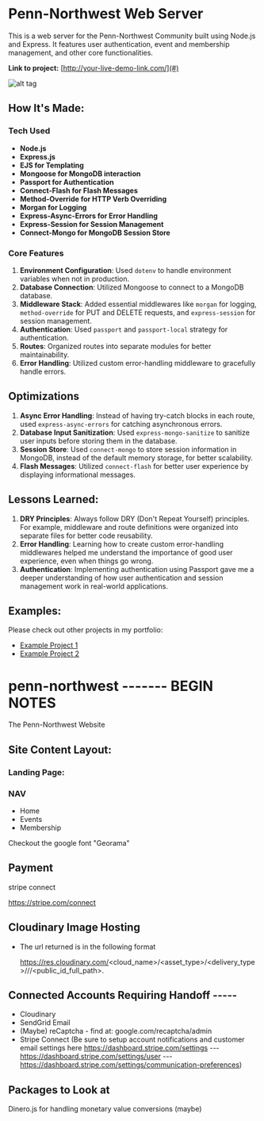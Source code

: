 # Penn-Northwest Web Server

This is a web server for the Penn-Northwest Community built using Node.js and Express. It features user authentication, event and membership management, and other core functionalities.

**Link to project:** [http://your-live-demo-link.com/](#)

![alt tag](http://placecorgi.com/1200/650)

## How It's Made:

### Tech Used

- **Node.js**
- **Express.js**
- **EJS for Templating**
- **Mongoose for MongoDB interaction**
- **Passport for Authentication**
- **Connect-Flash for Flash Messages**
- **Method-Override for HTTP Verb Overriding**
- **Morgan for Logging**
- **Express-Async-Errors for Error Handling**
- **Express-Session for Session Management**
- **Connect-Mongo for MongoDB Session Store**

### Core Features

1. **Environment Configuration**: Used `dotenv` to handle environment variables when not in production.
2. **Database Connection**: Utilized Mongoose to connect to a MongoDB database.
3. **Middleware Stack**: Added essential middlewares like `morgan` for logging, `method-override` for PUT and DELETE requests, and `express-session` for session management.
4. **Authentication**: Used `passport` and `passport-local` strategy for authentication.
5. **Routes**: Organized routes into separate modules for better maintainability.
6. **Error Handling**: Utilized custom error-handling middleware to gracefully handle errors.

## Optimizations

1. **Async Error Handling**: Instead of having try-catch blocks in each route, used `express-async-errors` for catching asynchronous errors.
2. **Database Input Sanitization**: Used `express-mongo-sanitize` to sanitize user inputs before storing them in the database.
3. **Session Store**: Used `connect-mongo` to store session information in MongoDB, instead of the default memory storage, for better scalability.
4. **Flash Messages**: Utilized `connect-flash` for better user experience by displaying informational messages.

## Lessons Learned:

1. **DRY Principles**: Always follow DRY (Don't Repeat Yourself) principles. For example, middleware and route definitions were organized into separate files for better code reusability.
2. **Error Handling**: Learning how to create custom error-handling middlewares helped me understand the importance of good user experience, even when things go wrong.
3. **Authentication**: Implementing authentication using Passport gave me a deeper understanding of how user authentication and session management work in real-world applications.

## Examples:

Please check out other projects in my portfolio:

- [Example Project 1](https://github.com/your-username/example-project-1)
- [Example Project 2](https://github.com/your-username/example-project-2)

# penn-northwest ------- BEGIN NOTES

The Penn-Northwest Website

## Site Content Layout:

### Landing Page:

### NAV

- Home
- Events
- Membership

Checkout the google font "Georama"

## Payment

stripe connect

https://stripe.com/connect

## Cloudinary Image Hosting

- The url returned is in the following format

  https://res.cloudinary.com/<cloud_name>/<asset_type>/<delivery_type>/<transformations>/<version>/<public_id_full_path>.<extension>

## Connected Accounts Requiring Handoff -----

- Cloudinary
- SendGrid Email
- (Maybe) reCaptcha - find at: google.com/recaptcha/admin
- Stripe Connect (Be sure to setup account notifications and customer email settings here https://dashboard.stripe.com/settings --- https://dashboard.stripe.com/settings/user --- https://dashboard.stripe.com/settings/communication-preferences)

## Packages to Look at

Dinero.js for handling monetary value conversions (maybe)
